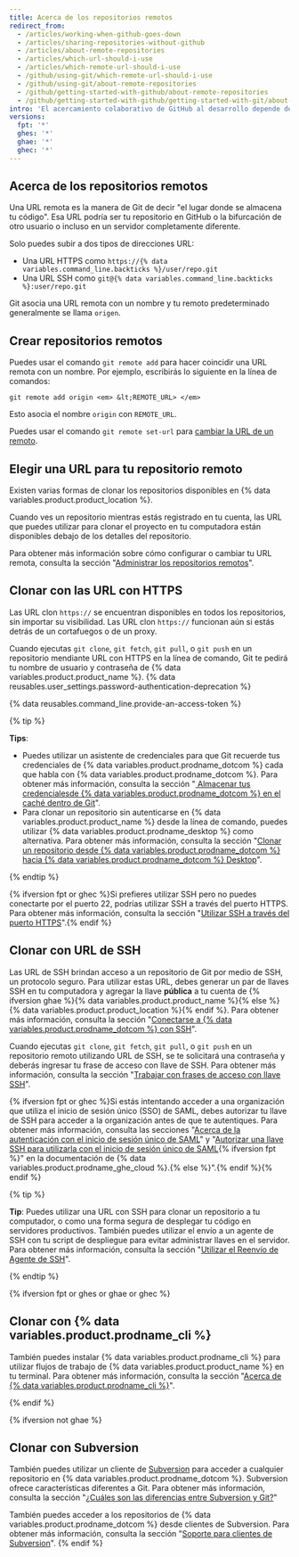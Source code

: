 ```yaml
---
title: Acerca de los repositorios remotos
redirect_from:
  - /articles/working-when-github-goes-down
  - /articles/sharing-repositories-without-github
  - /articles/about-remote-repositories
  - /articles/which-url-should-i-use
  - /articles/which-remote-url-should-i-use
  - /github/using-git/which-remote-url-should-i-use
  - /github/using-git/about-remote-repositories
  - /github/getting-started-with-github/about-remote-repositories
  - /github/getting-started-with-github/getting-started-with-git/about-remote-repositories
intro: 'El acercamiento colaborativo de GitHub al desarrollo depende de publicar confirmaciones desde tu repositorio local hacia {% data variables.product.product_name %} para que el resto de las personas las vean, recuperen y actualicen.'
versions:
  fpt: '*'
  ghes: '*'
  ghae: '*'
  ghec: '*'
---
```


## Acerca de los repositorios remotos

Una URL remota es la manera de Git de decir "el lugar donde se almacena tu código". Esa URL podría ser tu repositorio en GitHub o la bifurcación de otro usuario o incluso en un servidor completamente diferente.

Solo puedes subir a dos tipos de direcciones URL:

* Una URL HTTPS como `https://{% data variables.command_line.backticks %}/user/repo.git`
* Una URL SSH como `git@{% data variables.command_line.backticks %}:user/repo.git`

Git asocia una URL remota con un nombre y tu remoto predeterminado generalmente se llama `origen`.

## Crear repositorios remotos

Puedes usar el comando `git remote add` para hacer coincidir una URL remota con un nombre. Por ejemplo, escribirás lo siguiente en la línea de comandos:

```shell
git remote add origin <em> &lt;REMOTE_URL> </em>
```

Esto asocia el nombre `origin` con `REMOTE_URL`.

Puedes usar el comando `git remote set-url` para [cambiar la URL de un remoto](/github/getting-started-with-github/managing-remote-repositories).

## Elegir una URL para tu repositorio remoto

Existen varias formas de clonar los repositorios disponibles en {% data variables.product.product_location %}.

Cuando ves un repositorio mientras estás registrado en tu cuenta, las URL que puedes utilizar para clonar el proyecto en tu computadora están disponibles debajo de los detalles del repositorio.

Para obtener más información sobre cómo configurar o cambiar tu URL remota, consulta la sección "[Administrar los repositorios remotos](/github/getting-started-with-github/managing-remote-repositories)".

## Clonar con las URL con HTTPS

Las URL clon `https://` se encuentran disponibles en todos los repositorios, sin importar su visibilidad. Las URL clon `https://` funcionan aún si estás detrás de un cortafuegos o de un proxy.

Cuando ejecutas `git clone`, `git fetch`, `git pull`, o `git push` en un repositorio mendiante URL con HTTPS en la línea de comando, Git te pedirá tu nombre de usuario y contraseña de {% data variables.product.product_name %}. {% data reusables.user_settings.password-authentication-deprecation %}

{% data reusables.command_line.provide-an-access-token %}

{% tip %}

**Tips**:
- Puedes utilizar un asistente de credenciales para que Git recuerde tus credenciales de {% data variables.product.prodname_dotcom %} cada que habla con {% data variables.product.prodname_dotcom %}. Para obtener más información, consulta la sección "[ Almacenar tus credencialesde {% data variables.product.prodname_dotcom %} en el caché dentro de Git](/github/getting-started-with-github/caching-your-github-credentials-in-git)".
- Para clonar un repositorio sin autenticarse en {% data variables.product.product_name %} desde la línea de comando, puedes utilizar {% data variables.product.prodname_desktop %} como alternativa. Para obtener más información, consulta la sección "[Clonar un repositorio desde {% data variables.product.prodname_dotcom %} hacia {% data variables.product.prodname_dotcom %} Desktop](/desktop/contributing-to-projects/cloning-a-repository-from-github-to-github-desktop)".

{% endtip %}

 {% ifversion fpt or ghec %}Si prefieres utilizar SSH pero no puedes conectarte por el puerto 22, podrías utilizar SSH a través del puerto HTTPS. Para obtener más información, consulta la sección "[Utilizar SSH a través del puerto HTTPS](/github/authenticating-to-github/using-ssh-over-the-https-port)".{% endif %}

## Clonar con URL de SSH

Las URL de SSH brindan acceso a un repositorio de Git por medio de SSH, un protocolo seguro. Para utilizar estas URL, debes generar un par de llaves SSH en tu computadora y agregar la llave **pública** a tu cuenta de {% ifversion ghae %}{% data variables.product.product_name %}{% else %}{% data variables.product.product_location %}{% endif %}. Para obtener más información, consulta la sección "[Conectarse a {% data variables.product.prodname_dotcom %} con SSH](/github/authenticating-to-github/connecting-to-github-with-ssh)".

Cuando ejecutas `git clone`, `git fetch`, `git pull`, o `git push` en un repositorio remoto utilizando URL de SSH, se te solicitará una contraseña y deberás ingresar tu frase de acceso con llave de SSH. Para obtener más información, consulta la sección "[Trabajar con frases de acceso con llave SSH](/github/authenticating-to-github/working-with-ssh-key-passphrases)".

{% ifversion fpt or ghec %}Si estás intentando acceder a una organización que utiliza el inicio de sesión único (SSO) de SAML, debes autorizar tu llave de SSH para acceder a la organización antes de que te autentiques. Para obtener más información, consulta las secciones "[Acerca de la autenticación con el inicio de sesión único de SAML](/enterprise-cloud@latest/authentication/authenticating-with-saml-single-sign-on/about-authentication-with-saml-single-sign-on)" y "[Autorizar una llave SSH para utilizarla con el inicio de sesión único de SAML](/enterprise-cloud@latest/authentication/authenticating-with-saml-single-sign-on/authorizing-a-personal-access-token-for-use-with-saml-single-sign-on){% ifversion fpt %}" en la documentación de {% data variables.product.prodname_ghe_cloud %}.{% else %}".{% endif %}{% endif %}

{% tip %}

**Tip**: Puedes utilizar una URL con SSH para clonar un repositorio a tu computador, o como una forma segura de desplegar tu código en servidores productivos. También puedes utilizar el envío a un agente de SSH con tu script de despliegue para evitar administrar llaves en el servidor. Para obtener más información, consulta la sección "[Utilizar el Reenvío de Agente de SSH](/developers/overview/using-ssh-agent-forwarding)".

{% endtip %}

{% ifversion fpt or ghes or ghae or ghec %}

## Clonar con {% data variables.product.prodname_cli %}

También puedes instalar {% data variables.product.prodname_cli %} para utilizar flujos de trabajo de {% data variables.product.product_name %} en tu terminal. Para obtener más información, consulta la sección "[Acerca de {% data variables.product.prodname_cli %}](/github-cli/github-cli/about-github-cli)".

{% endif %}

{% ifversion not ghae %}
## Clonar con Subversion

También puedes utilizar un cliente de [Subversion](https://subversion.apache.org/) para acceder a cualquier repositorio en {% data variables.product.prodname_dotcom %}. Subversion ofrece características diferentes a Git. Para obtener más información, consulta la sección "[¿Cuáles son las diferencias entre Subversion y Git?](/github/importing-your-projects-to-github/what-are-the-differences-between-subversion-and-git)"

También puedes acceder a los repositorios de {% data variables.product.prodname_dotcom %} desde clientes de Subversion. Para obtener más información, consulta la sección "[Soporte para clientes de Subversion](/github/importing-your-projects-to-github/support-for-subversion-clients)".
{% endif %}
